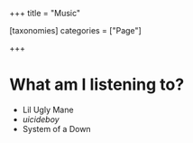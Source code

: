 +++
title = "Music"

[taxonomies]
categories = ["Page"]

+++

# What am I listening to? 

- Lil Ugly Mane
- $uicideboy$
- System of a Down